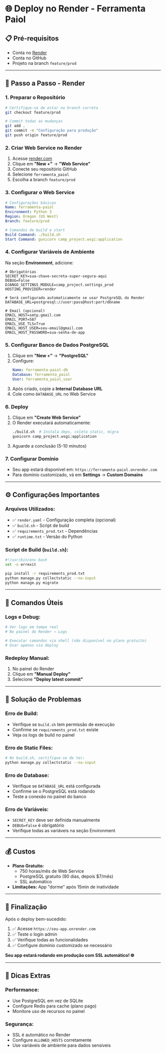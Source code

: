 # 🌐 Deploy no Render - Ferramenta Paiol

## 📋 **Pré-requisitos**
- Conta no [Render](https://render.com)
- Conta no GitHub
- Projeto na branch `feature/prod`

---

## 🎯 **Passo a Passo - Render**

### **1. Preparar o Repositório**
```bash
# Certifique-se de estar na branch correta
git checkout feature/prod

# Commit todas as mudanças
git add .
git commit -m "Configuração para produção"
git push origin feature/prod
```

### **2. Criar Web Service no Render**
1. Acesse [render.com](https://render.com)
2. Clique em **"New +"** → **"Web Service"**
3. Conecte seu repositório GitHub
4. Selecione `ferramenta_paiol`
5. Escolha a branch `feature/prod`

### **3. Configurar o Web Service**
```yaml
# Configurações básicas
Name: ferramenta-paiol
Environment: Python 3
Region: Oregon (US West)
Branch: feature/prod

# Comandos de build e start
Build Command: ./build.sh
Start Command: gunicorn camp_project.wsgi:application
```

### **4. Configurar Variáveis de Ambiente**
Na seção **Environment**, adicione:

```env
# Obrigatórias
SECRET_KEY=sua-chave-secreta-super-segura-aqui
DEBUG=False
DJANGO_SETTINGS_MODULE=camp_project.settings_prod
HOSTING_PROVIDER=render

# Será configurado automaticamente se usar PostgreSQL do Render
DATABASE_URL=postgresql://user:pass@host:port/dbname

# Email (opcional)
EMAIL_HOST=smtp.gmail.com
EMAIL_PORT=587
EMAIL_USE_TLS=True
EMAIL_HOST_USER=seu-email@gmail.com
EMAIL_HOST_PASSWORD=sua-senha-de-app
```

### **5. Configurar Banco de Dados PostgreSQL**
1. Clique em **"New +"** → **"PostgreSQL"**
2. Configure:
   ```yaml
   Name: ferramenta-paiol-db
   Database: ferramenta_paiol
   User: ferramenta_paiol_user
   ```
3. Após criado, copie a **Internal Database URL**
4. Cole como `DATABASE_URL` no Web Service

### **6. Deploy**
1. Clique em **"Create Web Service"**
2. O Render executará automaticamente:
   ```bash
   ./build.sh  # Instala deps, coleta static, migra
   gunicorn camp_project.wsgi:application
   ```
3. Aguarde a conclusão (5-10 minutos)

### **7. Configurar Domínio**
- Seu app estará disponível em: `https://ferramenta-paiol.onrender.com`
- Para domínio customizado, vá em **Settings** → **Custom Domains**

---

## ⚙️ **Configurações Importantes**

### **Arquivos Utilizados:**
- ✅ `render.yaml` - Configuração completa (opcional)
- ✅ `build.sh` - Script de build
- ✅ `requirements_prod.txt` - Dependências
- ✅ `runtime.txt` - Versão do Python

### **Script de Build (`build.sh`):**
```bash
#!/usr/bin/env bash
set -o errexit

pip install -r requirements_prod.txt
python manage.py collectstatic --no-input
python manage.py migrate
```

---

## 🔧 **Comandos Úteis**

### **Logs e Debug:**
```bash
# Ver logs em tempo real
# No painel do Render → Logs

# Executar comandos via shell (não disponível no plano gratuito)
# Usar apenas via deploy
```

### **Redeploy Manual:**
1. No painel do Render
2. Clique em **"Manual Deploy"**
3. Selecione **"Deploy latest commit"**

---

## 🚨 **Solução de Problemas**

### **Erro de Build:**
- Verifique se `build.sh` tem permissão de execução
- Confirme se `requirements_prod.txt` existe
- Veja os logs de build no painel

### **Erro de Static Files:**
```bash
# No build.sh, certifique-se de ter:
python manage.py collectstatic --no-input
```

### **Erro de Database:**
- Verifique se `DATABASE_URL` está configurada
- Confirme se o PostgreSQL está rodando
- Teste a conexão no painel do banco

### **Erro de Variáveis:**
- `SECRET_KEY` deve ser definida manualmente
- `DEBUG=False` é obrigatório
- Verifique todas as variáveis na seção Environment

---

## 💰 **Custos**
- **Plano Gratuito:** 
  - 750 horas/mês de Web Service
  - PostgreSQL gratuito (90 dias, depois $7/mês)
  - SSL automático
- **Limitações:** App "dorme" após 15min de inatividade

---

## 🎉 **Finalização**

Após o deploy bem-sucedido:
1. ✅ Acesse `https://seu-app.onrender.com`
2. ✅ Teste o login admin
3. ✅ Verifique todas as funcionalidades
4. ✅ Configure domínio customizado se necessário

**Seu app estará rodando em produção com SSL automático! 🌐**

---

## 📝 **Dicas Extras**

### **Performance:**
- Use PostgreSQL em vez de SQLite
- Configure Redis para cache (plano pago)
- Monitore uso de recursos no painel

### **Segurança:**
- SSL é automático no Render
- Configure `ALLOWED_HOSTS` corretamente
- Use variáveis de ambiente para dados sensíveis
